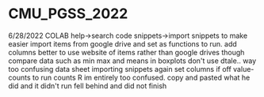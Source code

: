 # CMU_PGSS_2022
6/28/2022
COLAB
help->search code snippets->import snippets to make easier
import items from google drive and set as functions to run. add columns
  better to use website of items rather than google drives though
  compare data such as min max and means in boxplots 
don't use dtale.. way too confusing
data sheet importing
  snippets again 
  set columns if off
  value-counts to run counts
R
im entirely too confused. copy and pasted what he did and it didn't run
fell behind and did not finish

